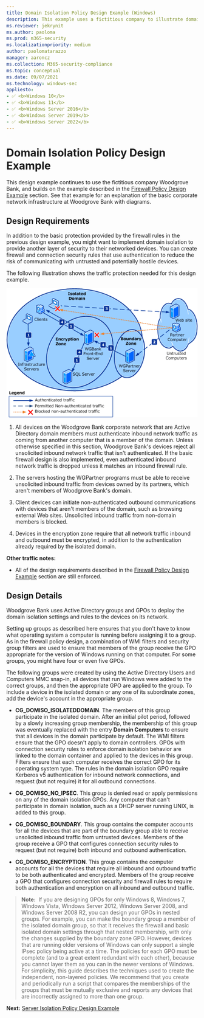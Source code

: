 ```yaml
---
title: Domain Isolation Policy Design Example (Windows)
description: This example uses a fictitious company to illustrate domain isolation policy design in Windows Defender Firewall with Advanced Security.
ms.reviewer: jekrynit
ms.author: paoloma
ms.prod: m365-security
ms.localizationpriority: medium
author: paolomatarazzo
manager: aaroncz
ms.collection: M365-security-compliance
ms.topic: conceptual
ms.date: 09/07/2021
ms.technology: windows-sec
appliesto:
- ✅ <b>Windows 10</b>
- ✅ <b>Windows 11</b>
- ✅ <b>Windows Server 2016</b>
- ✅ <b>Windows Server 2019</b>
- ✅ <b>Windows Server 2022</b>
---
```


# Domain Isolation Policy Design Example


This design example continues to use the fictitious company Woodgrove Bank, and builds on the example described in the [Firewall Policy Design Example](firewall-policy-design-example.md) section. See that example for an explanation of the basic corporate network infrastructure at Woodgrove Bank with diagrams.

## Design Requirements

In addition to the basic protection provided by the firewall rules in the previous design example, you might want to implement domain isolation to provide another layer of security to their networked devices. You can create firewall and connection security rules that use authentication to reduce the risk of communicating with untrusted and potentially hostile devices.

The following illustration shows the traffic protection needed for this design example.

![domain isolation policy design.](images/wfas-design2example1.gif)

1.  All devices on the Woodgrove Bank corporate network that are Active Directory domain members must authenticate inbound network traffic as coming from another computer that is a member of the domain. Unless otherwise specified in this section, Woodgrove Bank's devices reject all unsolicited inbound network traffic that isn't authenticated. If the basic firewall design is also implemented, even authenticated inbound network traffic is dropped unless it matches an inbound firewall rule.

2.  The servers hosting the WGPartner programs must be able to receive unsolicited inbound traffic from devices owned by its partners, which aren't members of Woodgrove Bank's domain.

3.  Client devices can initiate non-authenticated outbound communications with devices that aren't members of the domain, such as browsing external Web sites. Unsolicited inbound traffic from non-domain members is blocked.

4.  Devices in the encryption zone require that all network traffic inbound and outbound must be encrypted, in addition to the authentication already required by the isolated domain.

**Other traffic notes:**

-   All of the design requirements described in the [Firewall Policy Design Example](firewall-policy-design-example.md) section are still enforced.

## Design Details

Woodgrove Bank uses Active Directory groups and GPOs to deploy the domain isolation settings and rules to the devices on its network.

Setting up groups as described here ensures that you don't have to know what operating system a computer is running before assigning it to a group. As in the firewall policy design, a combination of WMI filters and security group filters are used to ensure that members of the group receive the GPO appropriate for the version of Windows running on that computer. For some groups, you might have four or even five GPOs.

The following groups were created by using the Active Directory Users and Computers MMC snap-in, all devices that run Windows were added to the correct groups, and then the appropriate GPO are applied to the group. To include a device in the isolated domain or any one of its subordinate zones, add the device's account in the appropriate group.

-   **CG\_DOMISO\_ISOLATEDDOMAIN**. The members of this group participate in the isolated domain. After an initial pilot period, followed by a slowly increasing group membership, the membership of this group was eventually replaced with the entry **Domain Computers** to ensure that all devices in the domain participate by default. The WMI filters ensure that the GPO doesn't apply to domain controllers. GPOs with connection security rules to enforce domain isolation behavior are linked to the domain container and applied to the devices in this group. Filters ensure that each computer receives the correct GPO for its operating system type. The rules in the domain isolation GPO require Kerberos v5 authentication for inbound network connections, and request (but not require) it for all outbound connections.

-   **CG\_DOMISO\_NO\_IPSEC**. This group is denied read or apply permissions on any of the domain isolation GPOs. Any computer that can't participate in domain isolation, such as a DHCP server running UNIX, is added to this group.

-   **CG\_DOMISO\_BOUNDARY**. This group contains the computer accounts for all the devices that are part of the boundary group able to receive unsolicited inbound traffic from untrusted devices. Members of the group receive a GPO that configures connection security rules to request (but not require) both inbound and outbound authentication.

-   **CG\_DOMISO\_ENCRYPTION**. This group contains the computer accounts for all the devices that require all inbound and outbound traffic to be both authenticated and encrypted. Members of the group receive a GPO that configures connection security and firewall rules to require both authentication and encryption on all inbound and outbound traffic.

>**Note:**  If you are designing GPOs for only Windows 8, Windows 7, Windows Vista, Windows Server 2012, Windows Server 2008, and Windows Server 2008 R2, you can design your GPOs in nested groups. For example, you can make the boundary group a member of the isolated domain group, so that it receives the firewall and basic isolated domain settings through that nested membership, with only the changes supplied by the boundary zone GPO. However, devices that are running older versions of Windows can only support a single IPsec policy being active at a time. The policies for each GPO must be complete (and to a great extent redundant with each other), because you cannot layer them as you can in the newer versions of Windows. For simplicity, this guide describes the techniques used to create the independent, non-layered policies. We recommend that you create and periodically run a script that compares the memberships of the groups that must be mutually exclusive and reports any devices that are incorrectly assigned to more than one group.

**Next:** [Server Isolation Policy Design Example](server-isolation-policy-design-example.md)
